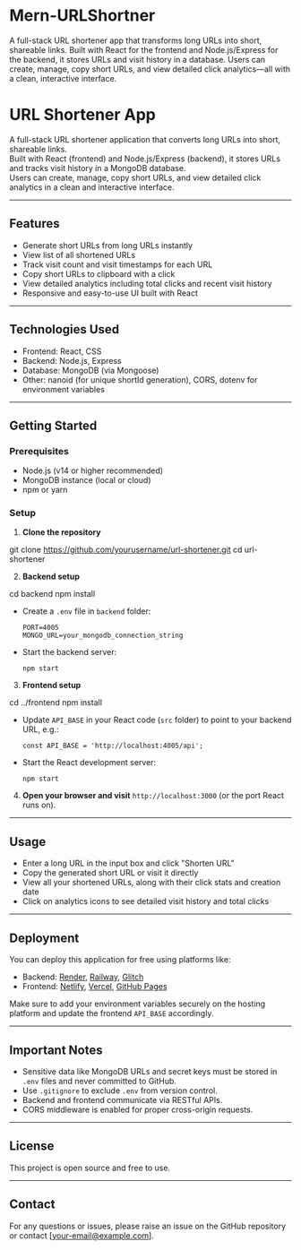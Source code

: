 # Mern-URLShortner
A full-stack URL shortener app that transforms long URLs into short, shareable links. Built with React for the frontend and Node.js/Express for the backend, it stores URLs and visit history in a database. Users can create, manage, copy short URLs, and view detailed click analytics—all with a clean, interactive interface.

# URL Shortener App

A full-stack URL shortener application that converts long URLs into short, shareable links.  
Built with React (frontend) and Node.js/Express (backend), it stores URLs and tracks visit history in a MongoDB database.  
Users can create, manage, copy short URLs, and view detailed click analytics in a clean and interactive interface.

---

## Features

- Generate short URLs from long URLs instantly
- View list of all shortened URLs
- Track visit count and visit timestamps for each URL
- Copy short URLs to clipboard with a click
- View detailed analytics including total clicks and recent visit history
- Responsive and easy-to-use UI built with React

---

## Technologies Used

- Frontend: React, CSS
- Backend: Node.js, Express
- Database: MongoDB (via Mongoose)
- Other: nanoid (for unique shortId generation), CORS, dotenv for environment variables

---

## Getting Started

### Prerequisites

- Node.js (v14 or higher recommended)
- MongoDB instance (local or cloud)
- npm or yarn

### Setup

1. **Clone the repository**

git clone https://github.com/yourusername/url-shortener.git
cd url-shortener


2. **Backend setup**

cd backend
npm install


- Create a `.env` file in `backend` folder:
  ```
  PORT=4005
  MONGO_URL=your_mongodb_connection_string
  ```
  
- Start the backend server:
  ```
  npm start
  ```

3. **Frontend setup**

cd ../frontend
npm install


- Update `API_BASE` in your React code (`src` folder) to point to your backend URL, e.g.:

  ```
  const API_BASE = 'http://localhost:4005/api';
  ```

- Start the React development server:

  ```
  npm start
  ```

4. **Open your browser and visit** `http://localhost:3000` (or the port React runs on).

---

## Usage

- Enter a long URL in the input box and click "Shorten URL"
- Copy the generated short URL or visit it directly
- View all your shortened URLs, along with their click stats and creation date
- Click on analytics icons to see detailed visit history and total clicks

---

## Deployment

You can deploy this application for free using platforms like:

- Backend: [Render](https://render.com), [Railway](https://railway.app), [Glitch](https://glitch.com)
- Frontend: [Netlify](https://netlify.com), [Vercel](https://vercel.com), [GitHub Pages](https://pages.github.com)

Make sure to add your environment variables securely on the hosting platform and update the frontend `API_BASE` accordingly.

---

## Important Notes

- Sensitive data like MongoDB URLs and secret keys must be stored in `.env` files and never committed to GitHub.
- Use `.gitignore` to exclude `.env` from version control.
- Backend and frontend communicate via RESTful APIs.
- CORS middleware is enabled for proper cross-origin requests.

---

## License

This project is open source and free to use.

---

## Contact

For any questions or issues, please raise an issue on the GitHub repository or contact [your-email@example.com].

